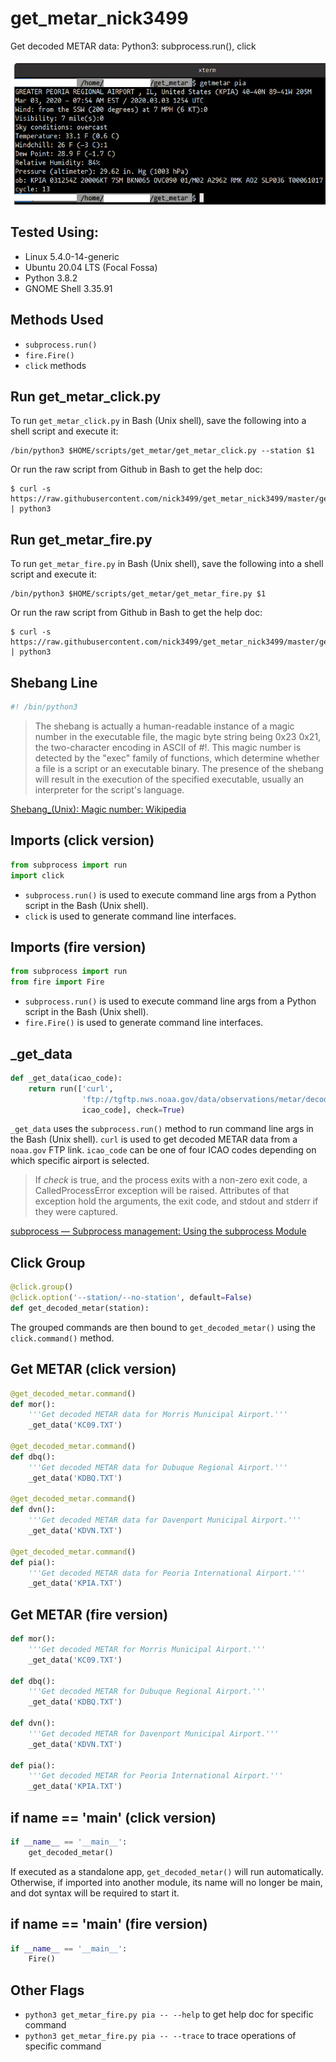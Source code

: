 # get_metar_nick3499

Get decoded METAR data: Python3: subprocess.run(), click

![screen capture](screen_capture.png)

## Tested Using:

- Linux 5.4.0-14-generic
- Ubuntu 20.04 LTS (Focal Fossa)
- Python 3.8.2
- GNOME Shell 3.35.91

## Methods Used

- `subprocess.run()`
- `fire.Fire()`
- `click` methods

## Run get_metar_click.py

To run `get_metar_click.py` in Bash (Unix shell), save the following into a shell script and execute it:


```shell
/bin/python3 $HOME/scripts/get_metar/get_metar_click.py --station $1
```

Or run the raw script from Github in Bash to get the help doc:

```shell
$ curl -s https://raw.githubusercontent.com/nick3499/get_metar_nick3499/master/get_metar_click.py | python3
```

## Run get_metar_fire.py

To run `get_metar_fire.py` in Bash (Unix shell), save the following into a shell script and execute it:

```shell
/bin/python3 $HOME/scripts/get_metar/get_metar_fire.py $1
```

Or run the raw script from Github in Bash to get the help doc:

```shell
$ curl -s https://raw.githubusercontent.com/nick3499/get_metar_nick3499/master/get_metar_fire.py | python3
```

## Shebang Line

```python
#! /bin/python3
```

>The shebang is actually a human-readable instance of a magic number in the executable file, the magic byte string being 0x23 0x21, the two-character encoding in ASCII of #!. This magic number is detected by the "exec" family of functions, which determine whether a file is a script or an executable binary. The presence of the shebang will result in the execution of the specified executable, usually an interpreter for the script's language.

[Shebang_(Unix): Magic number: Wikipedia](https://en.wikipedia.org/wiki/Shebang_(Unix)#Magic_number)

## Imports (click version)

```python
from subprocess import run
import click
```

- `subprocess.run()` is used to execute command line args from a Python script in the Bash (Unix shell).
- `click` is used to generate command line interfaces.

## Imports (fire version)

```python
from subprocess import run
from fire import Fire
```

- `subprocess.run()` is used to execute command line args from a Python script in the Bash (Unix shell).
- `fire.Fire()` is used to generate command line interfaces.

## _get_data

```python
def _get_data(icao_code):
    return run(['curl',
                'ftp://tgftp.nws.noaa.gov/data/observations/metar/decoded/' +
                icao_code], check=True)
```

`_get_data` uses the `subprocess.run()` method to run command line args in the Bash (Unix shell). `curl` is used to get decoded METAR data from a `noaa.gov` FTP link. `icao_code` can be one of four ICAO codes depending on which specific airport is selected.

>If _check_ is true, and the process exits with a non-zero exit code, a CalledProcessError exception will be raised. Attributes of that exception hold the arguments, the exit code, and stdout and stderr if they were captured.

[subprocess — Subprocess management: Using the subprocess Module](https://docs.python.org/3/library/subprocess.html#using-the-subprocess-module)

## Click Group

```python
@click.group()
@click.option('--station/--no-station', default=False)
def get_decoded_metar(station):
```

The grouped commands are then bound to `get_decoded_metar()` using the `click.command()` method.

## Get METAR (click version)

```python
@get_decoded_metar.command()
def mor():
    '''Get decoded METAR data for Morris Municipal Airport.'''
    _get_data('KC09.TXT')

@get_decoded_metar.command()
def dbq():
    '''Get decoded METAR data for Dubuque Regional Airport.'''
    _get_data('KDBQ.TXT')

@get_decoded_metar.command()
def dvn():
    '''Get decoded METAR data for Davenport Municipal Airport.'''
    _get_data('KDVN.TXT')

@get_decoded_metar.command()
def pia():
    '''Get decoded METAR data for Peoria International Airport.'''
    _get_data('KPIA.TXT')
```

## Get METAR (fire version)

```python
def mor():
    '''Get decoded METAR for Morris Municipal Airport.'''
    _get_data('KC09.TXT')

def dbq():
    '''Get decoded METAR for Dubuque Regional Airport.'''
    _get_data('KDBQ.TXT')

def dvn():
    '''Get decoded METAR for Davenport Municipal Airport.'''
    _get_data('KDVN.TXT')

def pia():
    '''Get decoded METAR for Peoria International Airport.'''
    _get_data('KPIA.TXT')
```

## if __name__ == '__main__' (click version)

```python
if __name__ == '__main__':
    get_decoded_metar()
```

If executed as a standalone app, `get_decoded_metar()` will run automatically. Otherwise, if imported into another module, its name will no longer be main, and dot syntax will be required to start it.

## if __name__ == '__main__' (fire version)

```python
if __name__ == '__main__':
    Fire()
```

## Other Flags

- `python3 get_metar_fire.py pia -- --help` to get help doc for specific command
- `python3 get_metar_fire.py pia -- --trace` to trace operations of specific command
